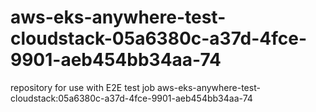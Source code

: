 # aws-eks-anywhere-test-cloudstack-05a6380c-a37d-4fce-9901-aeb454bb34aa-74
repository for use with E2E test job aws-eks-anywhere-test-cloudstack:05a6380c-a37d-4fce-9901-aeb454bb34aa-74
